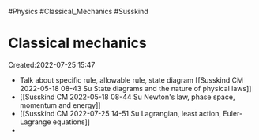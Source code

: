 
#Physics
#Classical_Mechanics
#Susskind

# Classical mechanics
Created:2022-07-25 15:47

- Talk about specific rule, allowable rule, state diagram [[Susskind CM 2022-05-18 08-43 Su State diagrams and the nature of physical laws]]
- [[Susskind CM 2022-05-18 08-44 Su Newton's law, phase space, momentum and energy]]
- [[Susskind CM 2022-07-25 14-51 Su Lagrangian, least action, Euler-Lagrange equations]]
- 


